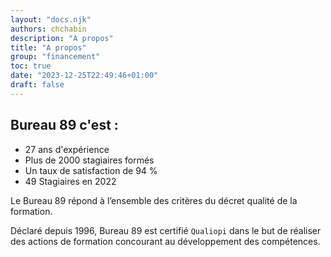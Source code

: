 ```yaml
---
layout: "docs.njk"
authors: chchabin
description: "A propos"
title: "A propos"
group: "financement"
toc: true
date: "2023-12-25T22:49:46+01:00"
draft: false
---
```




## Bureau 89 c'est :
* 27 ans d'expérience
* Plus de 2000 stagiaires formés
* Un taux de satisfaction de 94 %
* 49 Stagiaires en 2022



Le Bureau 89 répond à l’ensemble des critères du décret qualité de la formation. 

Déclaré depuis 1996, Bureau 89 est certifié `Qualiopi` dans le but de réaliser des actions de formation concourant au 
développement des compétences.







